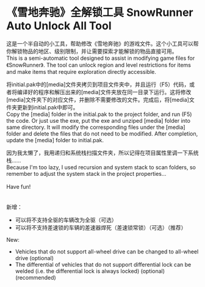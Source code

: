 # 《雪地奔驰》全解锁工具 SnowRunner Auto Unlock All Tool

这是一个半自动的小工具，帮助修改《雪地奔驰》的游戏文件。这个小工具可以帮你解锁物品的地区、级别限制，并让需要探索才能解锁的物品直接可用。<br>
This is a semi-automatic tool designed to assist in modifying game files for 《SnowRunner》. The tool can unlock region and level restrictions for items and make items that require exploration directly accessible.<br>

将initial.pak中的[media]文件夹拷贝到项目文件夹中，并且运行（F5）代码，或者将编译好的程序和解压出来的[media]文件夹放在同一目录下运行。这将修改[media]文件夹下的对应文件，并删除不需要修改的文件。完成后，将[media]文件夹更新到initial.pak中即可。<br>
Copy the [media] folder in the initial.pak to the project folder, and run (F5) the code. Or just use the exe, put the exe and unziped [media] folder into same directory. It will modify the corresponding files under the [media] folder and delete the files that do not need to be modified. After completion, update the [media] folder to initial.pak.<br>

因为我太懒了，我用递归和系统栈扫描文件夹，所以记得在项目属性里调一下系统栈……<br>
Because I'm too lazy, I used recursion and system stack to scan folders, so remember to adjust the system stack in the project properties...<br>
<br>
Have fun!<br>
<br>
<br>
新增：<br>
* 可以将不支持全驱的车辆改为全驱（可选）
* 可以将不支持差速锁的车辆的差速器焊死（差速锁常锁）（可选）（推荐）

New:<br>
* Vehicles that do not support all-wheel drive can be changed to all-wheel drive (optional)
* The differential of vehicles that do not support differential lock can be welded (i.e. the differential lock is always locked) (optional) (recommended)

